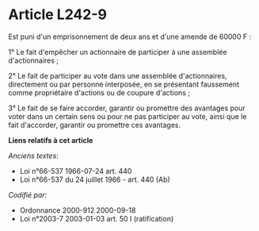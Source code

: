 # Article L242-9

Est puni d'un emprisonnement de deux ans et d'une amende de 60000 F :

1° Le fait d'empêcher un actionnaire de participer à une assemblée d'actionnaires ;

2° Le fait de participer au vote dans une assemblée d'actionnaires, directement ou par personne interposée, en se présentant
faussement comme propriétaire d'actions ou de coupure d'actions ;

3° Le fait de se faire accorder, garantir ou promettre des avantages pour voter dans un certain sens ou pour ne pas
participer au vote, ainsi que le fait d'accorder, garantir ou promettre ces avantages.

**Liens relatifs à cet article**

_Anciens textes_:

  - Loi n°66-537 1966-07-24 art. 440
  - Loi n°66-537 du 24 juillet 1966 - art. 440 (Ab)

_Codifié par_:

  - Ordonnance 2000-912 2000-09-18
  - Loi n°2003-7 2003-01-03 art. 50 I (ratification)

